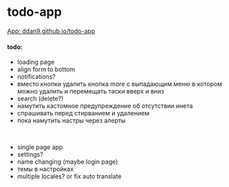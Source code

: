 # todo-app

[App: ddan9.github.io/todo-app](https://ddan9.github.io/todo-app)

#### todo:

- loading page
- align form to bottom
- notifications?
- вместо кнопки удалить кнопка more с выпадающим меню в котором можно удалить и перемещать таски вверх и вниз
- search (delete?)
- намутить кастомное предупреждение об отсутствии инета
- спрашивать перед стирванием и удалением
- пока намутить настры через алерты

<br/>

- single page app
- settings?
- name changing (maybe login page)
- темы в настройках
- multiple locales? or fix auto translate
